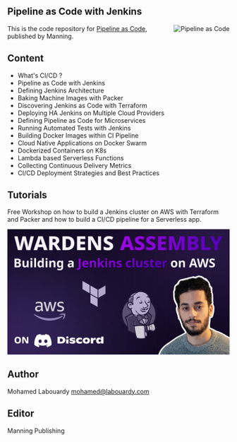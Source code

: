 ## Pipeline as Code with Jenkins

<a href="https://www.manning.com/books/pipeline-as-code"><img src="https://images.manning.com/360/480/resize/book/4/7d3f9a6-adcb-4734-8a15-bbe091404e01/Labouardy-Pipeline-MEAP-HI.png" alt="Pipeline as Code" height="256px" align="right"></a>

This is the code repository for [Pipeline as Code](https://www.manning.com/books/pipeline-as-code), published by Manning.

## Content

* What's CI/CD ?
* Pipeline as Code with Jenkins
* Defining Jenkins Architecture
* Baking Machine Images with Packer
* Discovering Jenkins as Code with Terraform
* Deploying HA Jenkins on Multiple Cloud Providers
* Defining Pipeline as Code for Microservices
* Running Automated Tests with Jenkins
* Building Docker Images within CI Pipeline
* Cloud Native Applications on Docker Swarm
* Dockerized Containers on K8s
* Lambda based Serverless Functions
* Collecting Continuous Delivery Metrics
* CI/CD Deployment Strategies and Best Practices

## Tutorials

Free Workshop on how to build a Jenkins cluster on AWS with Terraform and Packer and how to build a CI/CD pipeline for a Serverless app.

<a href="https://www.youtube.com/watch?v=w5J7fBATCu4">
    <img src="assets/workshop.jpeg" />
</a>

## Author

Mohamed Labouardy <mohamed@labouardy.com>

## Editor

Manning Publishing 
